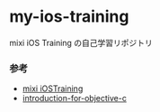 # my-ios-training
mixi iOS Training の自己学習リポジトリ

### 参考
- [mixi iOSTraining](https://github.com/mixi-inc/iOSTraining)
- [introduction-for-objective-c](https://github.com/mixi-inc/introduction-for-objective-c)